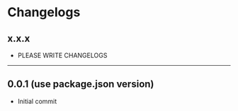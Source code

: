# Changelogs

## x.x.x

- PLEASE WRITE CHANGELOGS

---

## 0.0.1 (use package.json version)

- Initial commit

